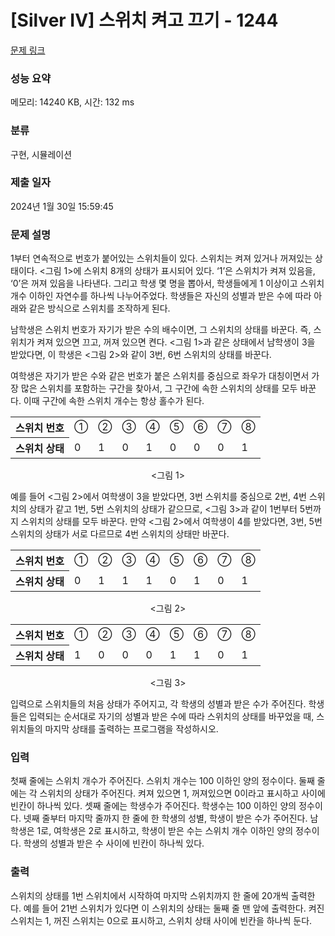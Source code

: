 # [Silver IV] 스위치 켜고 끄기 - 1244 

[문제 링크](https://www.acmicpc.net/problem/1244) 

### 성능 요약

메모리: 14240 KB, 시간: 132 ms

### 분류

구현, 시뮬레이션

### 제출 일자

2024년 1월 30일 15:59:45

### 문제 설명

<p style="user-select: auto !important;">1부터 연속적으로 번호가 붙어있는 스위치들이 있다. 스위치는 켜져 있거나 꺼져있는 상태이다. <그림 1>에 스위치 8개의 상태가 표시되어 있다. ‘1’은 스위치가 켜져 있음을, ‘0’은 꺼져 있음을 나타낸다. 그리고 학생 몇 명을 뽑아서, 학생들에게 1 이상이고 스위치 개수 이하인 자연수를 하나씩 나누어주었다. 학생들은 자신의 성별과 받은 수에 따라 아래와 같은 방식으로 스위치를 조작하게 된다.</p>

<p style="user-select: auto !important;">남학생은 스위치 번호가 자기가 받은 수의 배수이면, 그 스위치의 상태를 바꾼다. 즉, 스위치가 켜져 있으면 끄고, 꺼져 있으면 켠다. <그림 1>과 같은 상태에서 남학생이 3을 받았다면, 이 학생은 <그림 2>와 같이 3번, 6번 스위치의 상태를 바꾼다.</p>

<p style="user-select: auto !important;">여학생은 자기가 받은 수와 같은 번호가 붙은 스위치를 중심으로 좌우가 대칭이면서 가장 많은 스위치를 포함하는 구간을 찾아서, 그 구간에 속한 스위치의 상태를 모두 바꾼다. 이때 구간에 속한 스위치 개수는 항상 홀수가 된다.</p>

<table class="table table-bordered table-center-30" style="user-select: auto !important;">
	<tbody style="user-select: auto !important;">
		<tr style="user-select: auto !important;">
			<th style="user-select: auto !important;">스위치 번호</th>
			<td style="user-select: auto !important;">①</td>
			<td style="user-select: auto !important;">②</td>
			<td style="user-select: auto !important;">③</td>
			<td style="user-select: auto !important;">④</td>
			<td style="user-select: auto !important;">⑤</td>
			<td style="user-select: auto !important;">⑥</td>
			<td style="user-select: auto !important;">⑦</td>
			<td style="user-select: auto !important;">⑧</td>
		</tr>
		<tr style="user-select: auto !important;">
			<th style="user-select: auto !important;">스위치 상태</th>
			<td style="user-select: auto !important;">0</td>
			<td style="user-select: auto !important;">1</td>
			<td style="user-select: auto !important;">0</td>
			<td style="user-select: auto !important;">1</td>
			<td style="user-select: auto !important;">0</td>
			<td style="user-select: auto !important;">0</td>
			<td style="user-select: auto !important;">0</td>
			<td style="user-select: auto !important;">1</td>
		</tr>
	</tbody>
</table>

<p style="text-align: center; user-select: auto !important;"><그림 1></p>

<p style="user-select: auto !important;">예를 들어 <그림 2>에서 여학생이 3을 받았다면, 3번 스위치를 중심으로 2번, 4번 스위치의 상태가 같고 1번, 5번 스위치의 상태가 같으므로, <그림 3>과 같이 1번부터 5번까지 스위치의 상태를 모두 바꾼다. 만약 <그림 2>에서 여학생이 4를 받았다면, 3번, 5번 스위치의 상태가 서로 다르므로 4번 스위치의 상태만 바꾼다.</p>

<table class="table table-bordered table-center-30" style="user-select: auto !important;">
	<tbody style="user-select: auto !important;">
		<tr style="user-select: auto !important;">
			<th style="user-select: auto !important;">스위치 번호</th>
			<td style="user-select: auto !important;">①</td>
			<td style="user-select: auto !important;">②</td>
			<td style="user-select: auto !important;">③</td>
			<td style="user-select: auto !important;">④</td>
			<td style="user-select: auto !important;">⑤</td>
			<td style="user-select: auto !important;">⑥</td>
			<td style="user-select: auto !important;">⑦</td>
			<td style="user-select: auto !important;">⑧</td>
		</tr>
		<tr style="user-select: auto !important;">
			<th style="user-select: auto !important;">스위치 상태</th>
			<td style="user-select: auto !important;">0</td>
			<td style="user-select: auto !important;">1</td>
			<td style="user-select: auto !important;">1</td>
			<td style="user-select: auto !important;">1</td>
			<td style="user-select: auto !important;">0</td>
			<td style="user-select: auto !important;">1</td>
			<td style="user-select: auto !important;">0</td>
			<td style="user-select: auto !important;">1</td>
		</tr>
	</tbody>
</table>

<p style="text-align: center; user-select: auto !important;"><그림 2></p>

<table class="table table-bordered table-center-30" style="user-select: auto !important;">
	<tbody style="user-select: auto !important;">
		<tr style="user-select: auto !important;">
			<th style="user-select: auto !important;">스위치 번호</th>
			<td style="user-select: auto !important;">①</td>
			<td style="user-select: auto !important;">②</td>
			<td style="user-select: auto !important;">③</td>
			<td style="user-select: auto !important;">④</td>
			<td style="user-select: auto !important;">⑤</td>
			<td style="user-select: auto !important;">⑥</td>
			<td style="user-select: auto !important;">⑦</td>
			<td style="user-select: auto !important;">⑧</td>
		</tr>
		<tr style="user-select: auto !important;">
			<th style="user-select: auto !important;">스위치 상태</th>
			<td style="user-select: auto !important;">1</td>
			<td style="user-select: auto !important;">0</td>
			<td style="user-select: auto !important;">0</td>
			<td style="user-select: auto !important;">0</td>
			<td style="user-select: auto !important;">1</td>
			<td style="user-select: auto !important;">1</td>
			<td style="user-select: auto !important;">0</td>
			<td style="user-select: auto !important;">1</td>
		</tr>
	</tbody>
</table>

<p style="text-align: center; user-select: auto !important;"><그림 3></p>

<p style="user-select: auto !important;">입력으로 스위치들의 처음 상태가 주어지고, 각 학생의 성별과 받은 수가 주어진다. 학생들은 입력되는 순서대로 자기의 성별과 받은 수에 따라 스위치의 상태를 바꾸었을 때, 스위치들의 마지막 상태를 출력하는 프로그램을 작성하시오.</p>

### 입력 

 <p style="user-select: auto !important;">첫째 줄에는 스위치 개수가 주어진다. 스위치 개수는 100 이하인 양의 정수이다. 둘째 줄에는 각 스위치의 상태가 주어진다. 켜져 있으면 1, 꺼져있으면 0이라고 표시하고 사이에 빈칸이 하나씩 있다. 셋째 줄에는 학생수가 주어진다. 학생수는 100 이하인 양의 정수이다. 넷째 줄부터 마지막 줄까지 한 줄에 한 학생의 성별, 학생이 받은 수가 주어진다. 남학생은 1로, 여학생은 2로 표시하고, 학생이 받은 수는 스위치 개수 이하인 양의 정수이다. 학생의 성별과 받은 수 사이에 빈칸이 하나씩 있다.</p>

### 출력 

 <p style="user-select: auto !important;">스위치의 상태를 1번 스위치에서 시작하여 마지막 스위치까지 한 줄에 20개씩 출력한다. 예를 들어 21번 스위치가 있다면 이 스위치의 상태는 둘째 줄 맨 앞에 출력한다. 켜진 스위치는 1, 꺼진 스위치는 0으로 표시하고, 스위치 상태 사이에 빈칸을 하나씩 둔다.</p>

